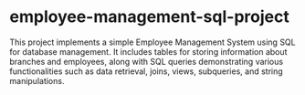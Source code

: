 # employee-management-sql-project
This project implements a simple Employee Management System using SQL for database management. It includes tables for storing information about branches and employees, along with SQL queries demonstrating various functionalities such as data retrieval, joins, views, subqueries, and string manipulations.
